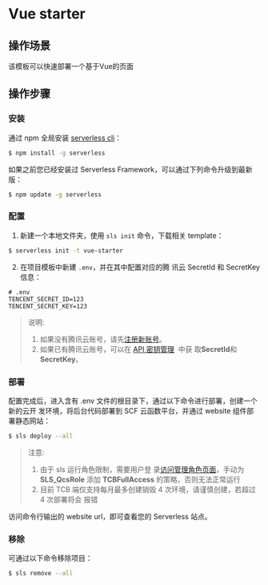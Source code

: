 # Vue starter

## 操作场景

该模板可以快速部署一个基于Vue的页面

## 操作步骤

### 安装

通过 npm 全局安装 [serverless cli](https://github.com/serverless/serverless)：

```bash
$ npm install -g serverless
```

如果之前您已经安装过 Serverless Framework，可以通过下列命令升级到最新版：

```bash
$ npm update -g serverless
```

### 配置

1. 新建一个本地文件夹，使用 `sls init` 命令，下载相关 template：

```bash
$ serverless init -t vue-starter
```

2. 在项目模板中新建 `.env`，并在其中配置对应的腾
   讯云 SecretId 和 SecretKey 信息：

```text
# .env
TENCENT_SECRET_ID=123
TENCENT_SECRET_KEY=123
```

> 说明:
>
> 1. 如果没有腾讯云账号，请先[注册新账号](https://cloud.tencent.com/register)。
> 2. 如果已有腾讯云账号，可以在
>    [API 密钥管理](https://console.cloud.tencent.com/cam/capi)  中获
>    取**SecretId**和**SecretKey**。

### 部署

配置完成后，进入含有 .env 文件的根目录下，通过以下命令进行部署，创建一个新的云开
发环境，将后台代码部署到 SCF 云函数平台，并通过 website 组件部署静态网站：

```bash
$ sls deploy --all
```

> 注意:
>
> 1. 由于 sls 运行角色限制，需要用户登
>    录[访问管理角色页面](https://console.cloud.tencent.com/cam/role)，手动为
>    **SLS_QcsRole** 添加 **TCBFullAccess** 的策略，否则无法正常运行
> 2. 目前 TCB 端仅支持每月最多创建销毁 4 次环境，请谨慎创建，若超过 4 次部署将会
>    报错

访问命令行输出的 website url，即可查看您的 Serverless 站点。

### 移除

可通过以下命令移除项目：

```bash
$ sls remove --all
```
